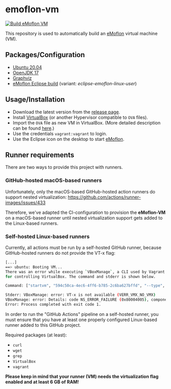 # emoflon-vm

[![Build eMoflon VM](https://github.com/eMoflon/emoflon-vm/actions/workflows/vagrant-up.yml/badge.svg?branch=main&event=push)](https://github.com/eMoflon/emoflon-vm/actions/workflows/vagrant-up.yml)

This repository is used to automatically build an [eMoflon](https://emoflon.org) virtual machine (VM).


## Packages/Configuration

- [Ubuntu 20.04](https://app.vagrantup.com/gusztavvargadr/boxes/ubuntu-desktop)
- [OpenJDK 17](https://openjdk.org/projects/jdk/17/)
- [Graphviz](https://graphviz.org/)
- [eMoflon Eclipse build](https://github.com/eMoflon/emoflon-eclipse-build) (variant: *eclipse-emoflon-linux-user*)


## Usage/Installation

- Download the latest version from the [release page](https://github.com/eMoflon/emoflon-vm/releases/latest).
- Install [VirtualBox](https://www.virtualbox.org/) (or another Hypervisor compatible to `OVA` files).
- Import the `OVA` file as new VM in VirtualBox. (More detailed description can be found [here](https://docs.oracle.com/cd/E26217_01/E26796/html/qs-import-vm.html).)
- Use the credentials `vagrant:vagrant` to login.
- Use the Eclipse icon on the desktop to start [eMoflon](https://emoflon.org).


## Runner requirements

There are two ways to provide this project with runners.

### GitHub-hosted macOS-based runners

Unfortunately, only the macOS-based GitHub-hosted action runners do support nested virtualization: https://github.com/actions/runner-images/issues/433

Therefore, we've adapted the CI-configuration to provision the **eMoflon-VM** on a macOS-based runner until nested virtualization support gets added to the Linux-based runners.

### Self-hosted Linux-based runners

Currently, all actions must be run by a self-hosted GitHub runner, because GitHub-hosted runners do not provide the VT-x flag:
```bash
[...]
==> ubuntu: Booting VM...
There was an error while executing `VBoxManage`, a CLI used by Vagrant
for controlling VirtualBox. The command and stderr is shown below.

Command: ["startvm", "594c50ca-4ec6-4ff6-b785-2c6ba627bffd", "--type", "headless"]

Stderr: VBoxManage: error: VT-x is not available (VERR_VMX_NO_VMX)
VBoxManage: error: Details: code NS_ERROR_FAILURE (0x80004005), component ConsoleWrap, interface IConsole
Error: Process completed with exit code 1.
```

In order to run the "GitHub Actions" pipeline on a self-hosted runner, you must ensure that you have at least one properly configured Linux-based runner added to this GitHub project.

Required packages (at least):
- `curl`
- `wget`
- `grep`
- `VirtualBox`
- `vagrant`

**Please keep in mind that your runner (VM) needs the virtualization flag enabled and at least 6 GB of RAM!**

